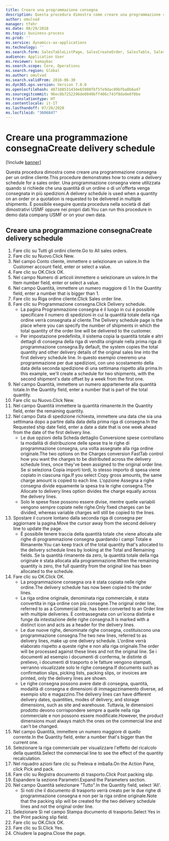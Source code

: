 ```yaml
---
title: Creare una programmazione consegna
description: Questa procedura dimostra come creare una programmazione consegna per un ordine cliente.
author: omulvad
manager: tfehr
ms.date: 08/29/2018
ms.topic: business-process
ms.prod: ''
ms.service: dynamics-ax-applications
ms.technology: ''
ms.search.form: SalesTableListPage, SalesCreateOrder, SalesTable, SalesDeliverySchedule, SalesEditLines,  SrsReportViewerForm
audience: Application User
ms.reviewer: kamaybac
ms.search.scope: Core, Operations
ms.search.region: Global
ms.author: omulvad
ms.search.validFrom: 2016-06-30
ms.dyn365.ops.version: Version 7.0.0
ms.openlocfilehash: 487188531434e65908fbf5fe9dac89bfba8b6a47
ms.sourcegitcommit: 96ec8b7252296de0049bff406c743f8da9e0f0be
ms.translationtype: HT
ms.contentlocale: it-IT
ms.lasthandoff: 07/20/2020
ms.locfileid: "3606847"
---
```

# <a name="create-delivery-schedule"></a><span data-ttu-id="616fe-103">Creare una programmazione consegna</span><span class="sxs-lookup"><span data-stu-id="616fe-103">Create delivery schedule</span></span>

[!include [banner](../../includes/banner.md)]

<span data-ttu-id="616fe-104">Questa procedura dimostra come creare una programmazione consegna per un ordine cliente.</span><span class="sxs-lookup"><span data-stu-id="616fe-104">This procedure demonstrates how to create a delivery schedule for a sales order.</span></span> <span data-ttu-id="616fe-105">Una programmazione consegna viene utilizzata quando si richiede che una quantità di un ordine o di un'offerta venga consegnata in più spedizioni.</span><span class="sxs-lookup"><span data-stu-id="616fe-105">A delivery schedule is used when a quantity on an order or a quotation is requested to be delivered in multiple shipments.</span></span> <span data-ttu-id="616fe-106">È possibile eseguire questa procedura nella società di dati dimostrativi USMF oppure nei propri dati.</span><span class="sxs-lookup"><span data-stu-id="616fe-106">You can run this procedure in demo data company USMF or on your own data.</span></span>


## <a name="create-delivery-schedule"></a><span data-ttu-id="616fe-107">Creare una programmazione consegna</span><span class="sxs-lookup"><span data-stu-id="616fe-107">Create delivery schedule</span></span>
1. <span data-ttu-id="616fe-108">Fare clic su Tutti gli ordini cliente.</span><span class="sxs-lookup"><span data-stu-id="616fe-108">Go to All sales orders.</span></span>
2. <span data-ttu-id="616fe-109">Fare clic su Nuovo.</span><span class="sxs-lookup"><span data-stu-id="616fe-109">Click New.</span></span>
3. <span data-ttu-id="616fe-110">Nel campo Conto cliente, immettere o selezionare un valore.</span><span class="sxs-lookup"><span data-stu-id="616fe-110">In the Customer account field, enter or select a value.</span></span>
4. <span data-ttu-id="616fe-111">Fare clic su OK.</span><span class="sxs-lookup"><span data-stu-id="616fe-111">Click OK.</span></span>
5. <span data-ttu-id="616fe-112">Nel campo Numero di articoli immettere o selezionare un valore.</span><span class="sxs-lookup"><span data-stu-id="616fe-112">In the Item number field, enter or select a value.</span></span>
6. <span data-ttu-id="616fe-113">Nel campo Quantità, immettere un numero maggiore di 1.</span><span class="sxs-lookup"><span data-stu-id="616fe-113">In the Quantity field, enter a number that is bigger than 1.</span></span>
7. <span data-ttu-id="616fe-114">Fare clic su Riga ordine cliente.</span><span class="sxs-lookup"><span data-stu-id="616fe-114">Click Sales order line.</span></span>
8. <span data-ttu-id="616fe-115">Fare clic su Programmazione consegna.</span><span class="sxs-lookup"><span data-stu-id="616fe-115">Click Delivery schedule.</span></span>
    * <span data-ttu-id="616fe-116">La pagina Programmazione consegna è il luogo in cui è possibile specificare il numero di spedizioni in cui la quantità totale della riga ordine verrà consegnata al cliente.</span><span class="sxs-lookup"><span data-stu-id="616fe-116">The Delivery schedule page is the place where you can specify the number of shipments in which the total quantity of the order line will be delivered to the customer.</span></span>    
    * <span data-ttu-id="616fe-117">Per impostazione predefinita, il sistema copia la quantità totale e altri dettagli di consegna della riga di vendita originale nella prima riga di programmazione consegna.</span><span class="sxs-lookup"><span data-stu-id="616fe-117">By default, the system copies the total quantity and other delivery details of the original sales line into the first delivery schedule line.</span></span> <span data-ttu-id="616fe-118">In questo esempio creeremo una programmazione per due spedizioni, con uno scostamento della data della seconda spedizione di una settimana rispetto alla prima.</span><span class="sxs-lookup"><span data-stu-id="616fe-118">In this example, we'll create a schedule for two shipments, with the second shipment's date offset by a week from the first one.</span></span>  
9. <span data-ttu-id="616fe-119">Nel campo Quantità, immettere un numero appartenente alla quantità totale.</span><span class="sxs-lookup"><span data-stu-id="616fe-119">In the Quantity field, enter a number that is part of the total quantity.</span></span>
10. <span data-ttu-id="616fe-120">Fare clic su Nuovo.</span><span class="sxs-lookup"><span data-stu-id="616fe-120">Click New.</span></span>
11. <span data-ttu-id="616fe-121">Nel campo Quantità immettere la quantità rimanente.</span><span class="sxs-lookup"><span data-stu-id="616fe-121">In the Quantity field, enter the remaining quantity.</span></span>
12. <span data-ttu-id="616fe-122">Nel campo Data di spedizione richiesta, immettere una data che sia una settimana dopo a partire dalla data della prima riga di consegna.</span><span class="sxs-lookup"><span data-stu-id="616fe-122">In the Requested ship date field, enter a date a date that is one week ahead from the date of the first delivery line.</span></span>
    * <span data-ttu-id="616fe-123">Le due opzioni della Scheda dettaglio Conversione spese controllano la modalità di distribuzione delle spese tra le righe di programmazione consegna, una volta assegnate alla riga ordine originale.</span><span class="sxs-lookup"><span data-stu-id="616fe-123">The two options on the Charges conversion FastTab control how you want the charges to be distributed across the delivery schedule lines, once they've been assigned to the original order line.</span></span> <span data-ttu-id="616fe-124">Se si seleziona Copia importi lordi, lo stesso importo di spesa viene copiato in ciascuna riga.</span><span class="sxs-lookup"><span data-stu-id="616fe-124">If you select Copy gross amounts, the same charge amount is copied to each line.</span></span> <span data-ttu-id="616fe-125">L'opzione Assegna a righe consegna divide equamente la spesa tra le righe consegna.</span><span class="sxs-lookup"><span data-stu-id="616fe-125">The Allocate to delivery lines option divides the charge equally across the delivery lines.</span></span>  
    * <span data-ttu-id="616fe-126">Solo le spese fisse possono essere divise, mentre quelle variabili vengono sempre copiate nelle righe.</span><span class="sxs-lookup"><span data-stu-id="616fe-126">Only fixed charges can be divided, whereas variable charges will still be copied to the lines.</span></span>  
13. <span data-ttu-id="616fe-127">Spostare il cursore lontano dalla seconda riga di consegna per aggiornare la pagina.</span><span class="sxs-lookup"><span data-stu-id="616fe-127">Move the cursor away from the second delivery line to update the page.</span></span>
    * <span data-ttu-id="616fe-128">È possibile tenere traccia della quantità totale che viene allocata alle righe di programmazione consegna guardando i campi Totale e Rimanente.</span><span class="sxs-lookup"><span data-stu-id="616fe-128">You can keep track of the total quantity that's allocated to the delivery schedule lines by looking at the Total and Remaining fields.</span></span> <span data-ttu-id="616fe-129">Se la quantità rimanente da zero, la quantità totale della riga originale è stata allocata alla programmazione.</span><span class="sxs-lookup"><span data-stu-id="616fe-129">When the remaining quantity is zero, the full quantity from the original line has been allocated to the schedule.</span></span>   
14. <span data-ttu-id="616fe-130">Fare clic su OK.</span><span class="sxs-lookup"><span data-stu-id="616fe-130">Click OK.</span></span>
    * <span data-ttu-id="616fe-131">La programmazione consegna ora è stata copiata nelle righe ordine.</span><span class="sxs-lookup"><span data-stu-id="616fe-131">The delivery schedule has now been copied to the order lines.</span></span>   
    * <span data-ttu-id="616fe-132">La riga ordine originale, denominata riga commerciale, è stata convertita in riga ordine con più consegne.</span><span class="sxs-lookup"><span data-stu-id="616fe-132">The original order line, referred to as a Commercial line, has been converted to an Order line with multiple deliveries.</span></span> <span data-ttu-id="616fe-133">È contrassegnata con un'icona distinta e funge da intestazione delle righe consegna.</span><span class="sxs-lookup"><span data-stu-id="616fe-133">It is marked with a distinct icon and acts as a header for the delivery lines.</span></span>  
    * <span data-ttu-id="616fe-134">Le due nuove righe, denominate righe consegna, costituiscono una programmazione consegna.</span><span class="sxs-lookup"><span data-stu-id="616fe-134">The two new lines, referred to as delivery lines, make up one delivery schedule.</span></span> <span data-ttu-id="616fe-135">L'ordine verrà elaborato rispetto a queste righe e non alla riga originale.</span><span class="sxs-lookup"><span data-stu-id="616fe-135">The order will be processed against these lines and not the original line.</span></span> <span data-ttu-id="616fe-136">Se i documenti ad esempio i documenti di conferma, le distinte di prelievo, i documenti di trasporto o le fatture vengono stampati, verranno visualizzate solo le righe consegna.</span><span class="sxs-lookup"><span data-stu-id="616fe-136">If documents such as confirmation slips, picking lists, packing slips, or invoices are printed, only the delivery lines are shown.</span></span>   
    * <span data-ttu-id="616fe-137">Le righe consegna possono avere date di consegna, quantità, modalità di consegna e dimensioni di immagazzinamento diverse, ad esempio sito e magazzino.</span><span class="sxs-lookup"><span data-stu-id="616fe-137">The delivery lines can have different delivery dates, quantities, modes of delivery, and storage dimensions, such as site and warehouse.</span></span> <span data-ttu-id="616fe-138">Tuttavia, le dimensioni prodotto devono corrispondere sempre a quelle nella riga commerciale e non possono essere modificate.</span><span class="sxs-lookup"><span data-stu-id="616fe-138">However, the product dimensions must always match the ones on the commercial line and can't be changed.</span></span>  
15. <span data-ttu-id="616fe-139">Nel campo Quantità, immettere un numero maggiore di quello corrente.</span><span class="sxs-lookup"><span data-stu-id="616fe-139">In the Quantity field, enter a number that's bigger than the current one.</span></span>
16. <span data-ttu-id="616fe-140">Selezionare la riga commerciale per visualizzare l'effetto del ricalcolo della quantità.</span><span class="sxs-lookup"><span data-stu-id="616fe-140">Select the commercial line to see the effect of the quantity recalculation.</span></span>
17. <span data-ttu-id="616fe-141">Nel riquadro azioni fare clic su Preleva e imballa.</span><span class="sxs-lookup"><span data-stu-id="616fe-141">On the Action Pane, click Pick and pack.</span></span>
18. <span data-ttu-id="616fe-142">Fare clic su Registra documento di trasporto.</span><span class="sxs-lookup"><span data-stu-id="616fe-142">Click Post packing slip.</span></span>
19. <span data-ttu-id="616fe-143">Espandere la sezione Parametri.</span><span class="sxs-lookup"><span data-stu-id="616fe-143">Expand the Parameters section.</span></span>
20. <span data-ttu-id="616fe-144">Nel campo Quantità selezionare "Tutto".</span><span class="sxs-lookup"><span data-stu-id="616fe-144">In the Quantity field, select 'All'.</span></span>
    * <span data-ttu-id="616fe-145">Si noti che il documento di trasporto verrà creato per le due righe di programmazione consegna e non per la riga ordine originale.</span><span class="sxs-lookup"><span data-stu-id="616fe-145">Note that the packing slip will be created for the two delivery schedule lines and not the original order line.</span></span>  
21. <span data-ttu-id="616fe-146">Selezionare Sì nel campo Stampa documento di trasporto.</span><span class="sxs-lookup"><span data-stu-id="616fe-146">Select Yes in the Print packing slip field.</span></span>
22. <span data-ttu-id="616fe-147">Fare clic su OK.</span><span class="sxs-lookup"><span data-stu-id="616fe-147">Click OK.</span></span>
23. <span data-ttu-id="616fe-148">Fare clic su Sì.</span><span class="sxs-lookup"><span data-stu-id="616fe-148">Click Yes.</span></span>
24. <span data-ttu-id="616fe-149">Chiudere la pagina.</span><span class="sxs-lookup"><span data-stu-id="616fe-149">Close the page.</span></span>
